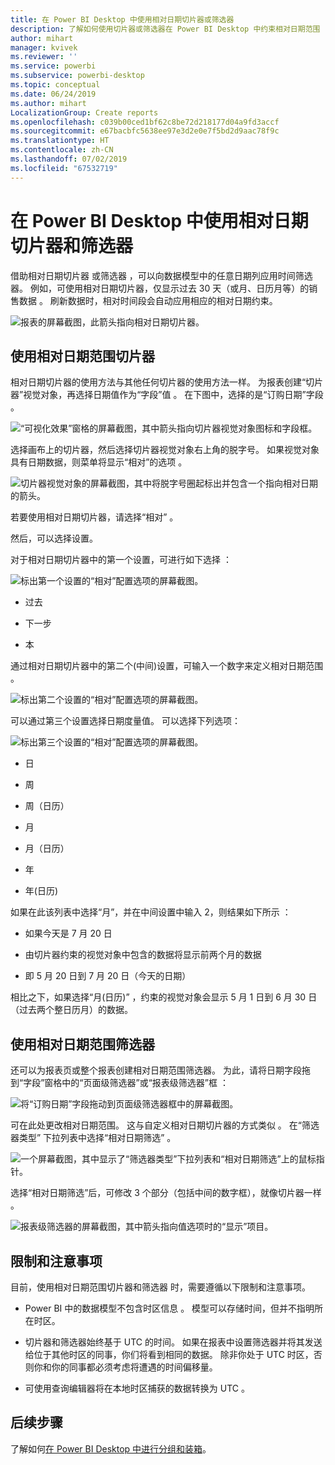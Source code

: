 ```yaml
---
title: 在 Power BI Desktop 中使用相对日期切片器或筛选器
description: 了解如何使用切片器或筛选器在 Power BI Desktop 中约束相对日期范围
author: mihart
manager: kvivek
ms.reviewer: ''
ms.service: powerbi
ms.subservice: powerbi-desktop
ms.topic: conceptual
ms.date: 06/24/2019
ms.author: mihart
LocalizationGroup: Create reports
ms.openlocfilehash: c039b00ced1bf62c8be72d218177d04a9fd3accf
ms.sourcegitcommit: e67bacbfc5638ee97e3d2e0e7f5bd2d9aac78f9c
ms.translationtype: HT
ms.contentlocale: zh-CN
ms.lasthandoff: 07/02/2019
ms.locfileid: "67532719"
---
```

# <a name="use-a-relative-date-slicer-and-filter-in-power-bi-desktop"></a>在 Power BI Desktop 中使用相对日期切片器和筛选器

借助相对日期切片器  或筛选器  ，可以向数据模型中的任意日期列应用时间筛选器。 例如，可使用相对日期切片器，仅显示过去 30 天（或月、日历月等）的销售数据  。 刷新数据时，相对时间段会自动应用相应的相对日期约束。

![报表的屏幕截图，此箭头指向相对日期切片器。](media/desktop-slicer-filter-date-range/relative-date-range-slicer-filter-01.png)

## <a name="use-the-relative-date-range-slicer"></a>使用相对日期范围切片器

相对日期切片器的使用方法与其他任何切片器的使用方法一样。 为报表创建“切片器”视觉对象，再选择日期值作为“字段”值   。 在下图中，选择的是“订购日期”字段  。

![“可视化效果”窗格的屏幕截图，其中箭头指向切片器视觉对象图标和字段框。](media/desktop-slicer-filter-date-range/relative-date-range-slicer-filter-02.png)

选择画布上的切片器，然后选择切片器视觉对象右上角的脱字号。 如果视觉对象具有日期数据，则菜单将显示“相对”的选项  。

![切片器视觉对象的屏幕截图，其中将脱字号圈起标出并包含一个指向相对日期的箭头。](media/desktop-slicer-filter-date-range/relative-date-range-slicer-filter-03.png)

若要使用相对日期切片器，请选择“相对”  。

然后，可以选择设置。

对于相对日期切片器中的第一个设置，可进行如下选择  ：

![标出第一个设置的“相对”配置选项的屏幕截图。](media/desktop-slicer-filter-date-range/relative-date-range-slicer-filter-04.png)

* 过去

* 下一步

* 本

通过相对日期切片器中的第二个(中间)设置，可输入一个数字来定义相对日期范围  。

![标出第二个设置的“相对”配置选项的屏幕截图。](media/desktop-slicer-filter-date-range/relative-date-range-slicer-filter-04a.png)

可以通过第三个设置选择日期度量值。 可以选择下列选项：

![标出第三个设置的“相对”配置选项的屏幕截图。](media/desktop-slicer-filter-date-range/relative-date-range-slicer-filter-05.png)

* 日

* 周

* 周（日历）

* 月

* 月（日历）

* 年

* 年(日历)

如果在此该列表中选择“月”，并在中间设置中输入 2，则结果如下所示   ：

* 如果今天是 7 月 20 日

* 由切片器约束的视觉对象中包含的数据将显示前两个月的数据

* 即 5 月 20 日到 7 月 20 日（今天的日期）

相比之下，如果选择“月(日历)”  ，约束的视觉对象会显示 5 月 1 日到 6 月 30 日（过去两个整日历月）的数据。

## <a name="using-the-relative-date-range-filter"></a>使用相对日期范围筛选器

还可以为报表页或整个报表创建相对日期范围筛选器。 为此，请将日期字段拖到“字段”窗格中的“页面级筛选器”或“报表级筛选器”框    ：

![将“订购日期”字段拖动到页面级筛选器框中的屏幕截图。](media/desktop-slicer-filter-date-range/relative-date-range-slicer-filter-06.png)

可在此处更改相对日期范围。 这与自定义相对日期切片器的方式类似  。 在“筛选器类型”  下拉列表中选择“相对日期筛选”  。

![一个屏幕截图，其中显示了“筛选器类型”下拉列表和“相对日期筛选”上的鼠标指针。](media/desktop-slicer-filter-date-range/relative-date-range-slicer-filter-07.png)

选择“相对日期筛选”后，可修改 3 个部分（包括中间的数字框），就像切片器一样  。

![报表级筛选器的屏幕截图，其中箭头指向值选项时的“显示”项目。](media/desktop-slicer-filter-date-range/relative-date-range-slicer-filter-08.png)

## <a name="limitations-and-considerations"></a>限制和注意事项

目前，使用相对日期范围切片器和筛选器  时，需要遵循以下限制和注意事项。

* Power BI 中的数据模型不包含时区信息  。 模型可以存储时间，但并不指明所在时区。

* 切片器和筛选器始终基于 UTC 的时间。 如果在报表中设置筛选器并将其发送给位于其他时区的同事，你们将看到相同的数据。 除非你处于 UTC 时区，否则你和你的同事都必须考虑将遭遇的时间偏移量。

* 可使用查询编辑器将在本地时区捕获的数据转换为 UTC  。

## <a name="next-steps"></a>后续步骤

了解如何[在 Power BI Desktop 中进行分组和装箱](../desktop-grouping-and-binning.md)。

